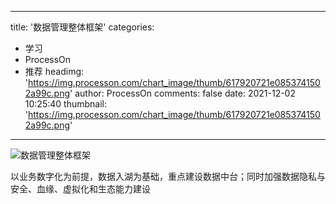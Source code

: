 
---
title: '数据管理整体框架'
categories: 
 - 学习
 - ProcessOn
 - 推荐
headimg: 'https://img.processon.com/chart_image/thumb/617920721e0853741502a99c.png'
author: ProcessOn
comments: false
date: 2021-12-02 10:25:40
thumbnail: 'https://img.processon.com/chart_image/thumb/617920721e0853741502a99c.png'
---

<div>   
<img class="thumb" alt="数据管理整体框架" src="https://img.processon.com/chart_image/thumb/617920721e0853741502a99c.png" referrerpolicy="no-referrer">
<p>以业务数字化为前提，数据入湖为基础，重点建设数据中台；同时加强数据隐私与安全、血缘、虚拟化和生态能力建设</p>  
</div>
            